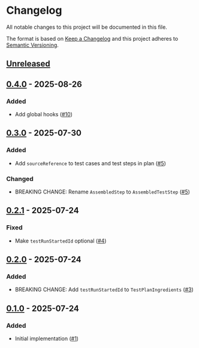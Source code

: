 # Changelog

All notable changes to this project will be documented in this file.

The format is based on [Keep a Changelog](https://keepachangelog.com/en/1.0.0/)
and this project adheres to [Semantic Versioning](https://semver.org/spec/v2.0.0.html).

## [Unreleased]

## [0.4.0] - 2025-08-26
### Added
- Add global hooks ([#10](https://github.com/cucumber/javascript-core/pull/10))

## [0.3.0] - 2025-07-30
### Added
- Add `sourceReference` to test cases and test steps in plan ([#5](https://github.com/cucumber/javascript-core/pull/5))

### Changed
- BREAKING CHANGE: Rename `AssembledStep` to `AssembledTestStep` ([#5](https://github.com/cucumber/javascript-core/pull/5))

## [0.2.1] - 2025-07-24
### Fixed
- Make `testRunStartedId` optional ([#4](https://github.com/cucumber/javascript-core/pull/4))

## [0.2.0] - 2025-07-24
### Added
- BREAKING CHANGE: Add `testRunStartedId` to `TestPlanIngredients` ([#3](https://github.com/cucumber/javascript-core/pull/3))

## [0.1.0] - 2025-07-24
### Added
- Initial implementation ([#1](https://github.com/cucumber/javascript-core/pull/1))

[Unreleased]: https://github.com/cucumber/javascript-core/compare/v0.4.0...HEAD
[0.4.0]: https://github.com/cucumber/javascript-core/compare/v0.3.0...v0.4.0
[0.3.0]: https://github.com/cucumber/javascript-core/compare/v0.2.1...v0.3.0
[0.2.1]: https://github.com/cucumber/javascript-core/compare/v0.2.0...v0.2.1
[0.2.0]: https://github.com/cucumber/javascript-core/compare/v0.1.0...v0.2.0
[0.1.0]: https://github.com/cucumber/javascript-core/compare/a08431c...v0.1.0

